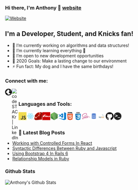 ### Hi there, I'm Anthony 👋 [website] 

[![Website](https://img.shields.io/website?label=anthonymendoza.app&style=for-the-badge&url=https%3A%2F%2Fanthonymendoza.app/)](https://anthonymendoza.app/)


## I'm a Developer, Student, and Knicks fan!

- 🔭 I’m currently working on algorithms and data structures!
- 🌱 I’m currently learning everything 🤣
- 👯 I’m open to new development opportunities
- 🥅 2020 Goals: Make a lasting change to our environment
- ⚡ Fun fact: My dog and I have the same birthdays!


[website]: https://anthonymendoza.app/
[linkedin]: https://www.linkedin.com/in/anthony-mendoza9/
[email]: anthonymendoza9922@gmail.com
[blog]: https://dev.to/antman


### Connect with me:

[<img align="left" alt="codeSTACKr.com" width="22px" src="https://raw.githubusercontent.com/iconic/open-iconic/master/svg/globe.svg" />][website]
[<img align="left" alt="codeSTACKr | LinkedIn" width="22px" src="https://cdn.jsdelivr.net/npm/simple-icons@v3/icons/linkedin.svg" />][linkedin]
<br />

### Languages and Tools:

[<img align="left" alt="JavaScript" width="26px" src="https://raw.githubusercontent.com/github/explore/80688e429a7d4ef2fca1e82350fe8e3517d3494d/topics/javascript/javascript.png" />][linkedin]
[<img align="left" alt="React" width="26px" src="https://raw.githubusercontent.com/github/explore/80688e429a7d4ef2fca1e82350fe8e3517d3494d/topics/react/react.png" />][linkedin]
[<img align="left" alt="Ruby" width="26px" src="https://raw.githubusercontent.com/github/explore/80688e429a7d4ef2fca1e82350fe8e3517d3494d/topics/ruby/ruby.png" />][linkedin]
[<img align="left" alt="Rails" width="26px" src="https://raw.githubusercontent.com/github/explore/80688e429a7d4ef2fca1e82350fe8e3517d3494d/topics/rails/rails.png" />][linkedin]
[<img align="left" alt="Node.js" width="26px" src="https://raw.githubusercontent.com/github/explore/80688e429a7d4ef2fca1e82350fe8e3517d3494d/topics/nodejs/nodejs.png" />][linkedin]
[<img align="left" alt="Visual Studio Code" width="26px" src="https://raw.githubusercontent.com/github/explore/80688e429a7d4ef2fca1e82350fe8e3517d3494d/topics/visual-studio-code/visual-studio-code.png" />][linkedin]
[<img align="left" alt="HTML5" width="26px" src="https://raw.githubusercontent.com/github/explore/80688e429a7d4ef2fca1e82350fe8e3517d3494d/topics/html/html.png" />][linkedin]
[<img align="left" alt="CSS3" width="26px" src="https://raw.githubusercontent.com/github/explore/80688e429a7d4ef2fca1e82350fe8e3517d3494d/topics/css/css.png" />][linkedin]


[<img align="left" alt="Sass" width="26px" src="https://raw.githubusercontent.com/github/explore/80688e429a7d4ef2fca1e82350fe8e3517d3494d/topics/sass/sass.png" />][linkedin]

[<img align="left" alt="SQL" width="26px" src="https://raw.githubusercontent.com/github/explore/80688e429a7d4ef2fca1e82350fe8e3517d3494d/topics/sql/sql.png" />][linkedin]
[<img align="left" alt="MySQL" width="26px" src="https://raw.githubusercontent.com/github/explore/80688e429a7d4ef2fca1e82350fe8e3517d3494d/topics/mysql/mysql.png" />][linkedin]
[<img align="left" alt="GitHub" width="26px" src="https://raw.githubusercontent.com/github/explore/78df643247d429f6cc873026c0622819ad797942/topics/github/github.png" />][linkedin]
[<img align="left" alt="Terminal" width="26px" src="https://raw.githubusercontent.com/github/explore/80688e429a7d4ef2fca1e82350fe8e3517d3494d/topics/terminal/terminal.png" />][linkedin]
<br />
<br />
### 📕 Latest Blog Posts

<!-- BLOG-POST-LIST:START -->
- [Working with Controlled Forms In React](https://dev.to/antman/working-with-controlled-forms-in-react-2kjo)
- [Syntactic Differences Between Ruby and Javascript](https://dev.to/antman/syntactic-differences-between-ruby-and-javascript-54k9)
- [Using Bootstrap 4 In Rails 6](https://dev.to/antman/using-bootstrap-4-in-rails-6-39hk)
- [Relationship Models in Ruby](https://dev.to/antman/relationship-models-in-ruby-24pd)
<!-- BLOG-POST-LIST:END -->


### Github Stats

  <img align="center" alt="Anthony's Github Stats" src="https://github-readme-stats.vercel.app/api?username=antman999&show_icons=true&hide_border=true" />


